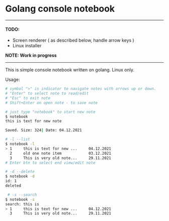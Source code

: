 # Golang console notebook

---

#### TODO:
- Screen renderer ( as described below, handle arrow keys )
- Linux installer

**NOTE: Work in progress**

---

This is simple console notebook written on golang. Linux only.

Usage:

```bash
# symbol ">" is indicator to navigate notes with arrows up or down.
# "Enter" to select note to read/edit
# "Esc" to exit note
# Shift+Enter on open note - to save note

# just type "notebook" to start new note
$ notebook 
this is text for new note

Saved. Size: 324| Date: 04.12.2021

# -l --list
$ notebook -l
> 1     this is text for new ...     04.12.2021
  2     old one note item            03.12.2021
  3     This is very old note...     29.11.2021
# Enter btn to select end view/edit note

# -d --delete
$ notebook -d
id: 1
deleted

 # -s --search
$ notebook -s
search: this is
> 1     this is text for new ...     04.12.2021
  3     This is very old note...     29.11.2021
```
